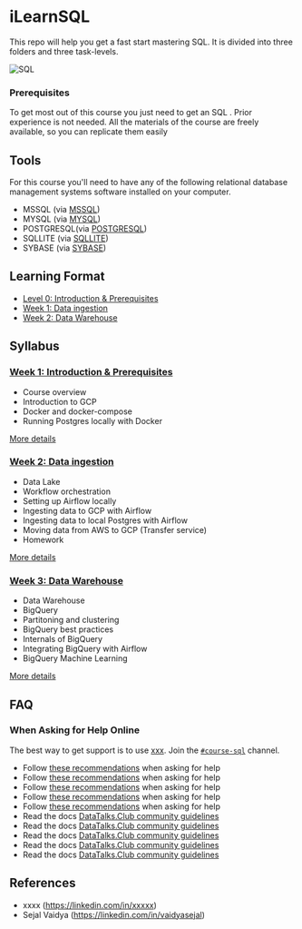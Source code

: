 # iLearnSQL
This repo will help you get a fast start mastering SQL. It is divided into three folders and three task-levels.

![SQL](<img src="https://giphy.com/embed/vISmwpBJUNYzukTnVx" width="200" height="200" />)


### Prerequisites
To get most out of this course you just need to get an SQL . Prior experience is not needed.
All the materials of the course are freely available, so you can replicate them easily 

## Tools 
For this course you'll need to have any of the following relational database management systems software installed on your computer.

- MSSQL (via [MSSQL](https://www.anaconda.com/products/individual))
- MYSQL (via [MYSQL](https://www.anaconda.com/products/individual))
- POSTGRESQL(via [POSTGRESQL](https://www.anaconda.com/products/individual))
- SQLLITE (via [SQLLITE](https://www.anaconda.com/products/individual))
- SYBASE (via [SYBASE](https://www.anaconda.com/products/individual))

## Learning Format

- [Level 0: Introduction & Prerequisites](#week-1-introduction--prerequisites)
- [Week 1: Data ingestion](#week-2-data-ingestion)
- [Week 2: Data Warehouse](#week-3-data-warehouse)

## Syllabus

### [Week 1: Introduction & Prerequisites](week_1_basics_n_setup)

* Course overview
* Introduction to GCP
* Docker and docker-compose 
* Running Postgres locally with Docker

[More details](week_1_basics_n_setup)

### [Week 2: Data ingestion](week_2_data_ingestion)

* Data Lake
* Workflow orchestration
* Setting up Airflow locally
* Ingesting data to GCP with Airflow
* Ingesting data to local Postgres with Airflow
* Moving data from AWS to GCP (Transfer service)
* Homework

[More details](week_2_data_ingestion)

### [Week 3: Data Warehouse](week_3_data_warehouse)

* Data Warehouse
* BigQuery
* Partitoning and clustering
* BigQuery best practices
* Internals of BigQuery
* Integrating BigQuery with Airflow
* BigQuery Machine Learning

[More details](week_3_data_warehouse)


## FAQ

### When Asking for Help Online

The best way to get support is to use [xxx](https://datatalks.club/slack.html). 
Join the [`#course-sql`](https://app.slack.com/client/T01ATQK62F8/C01FABYF2RG) channel.

- Follow [these recommendations](https://xxx) when asking for help
- Follow [these recommendations](https://xxx) when asking for help
- Follow [these recommendations](https://xxx) when asking for help
- Follow [these recommendations](https://xxx) when asking for help
- Follow [these recommendations](https://xxx) when asking for help
- Read the docs [DataTalks.Club community guidelines](https://xxx)
- Read the docs [DataTalks.Club community guidelines](https://xxx)
- Read the docs [DataTalks.Club community guidelines](https://xxx)
- Read the docs [DataTalks.Club community guidelines](https://xxx)
- Read the docs [DataTalks.Club community guidelines](https://xxx)


## References
- xxxx (https://linkedin.com/in/xxxxx)
- Sejal Vaidya (https://linkedin.com/in/vaidyasejal)
